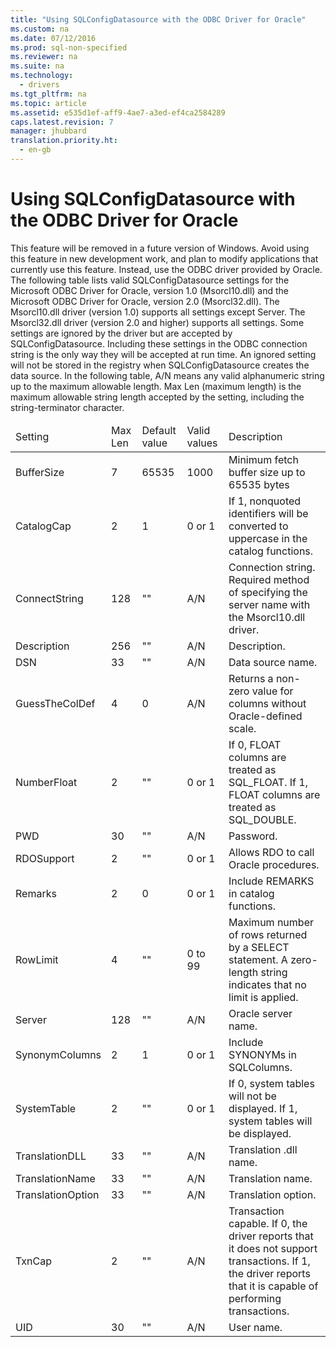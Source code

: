 ```yaml
---
title: "Using SQLConfigDatasource with the ODBC Driver for Oracle"
ms.custom: na
ms.date: 07/12/2016
ms.prod: sql-non-specified
ms.reviewer: na
ms.suite: na
ms.technology: 
  - drivers
ms.tgt_pltfrm: na
ms.topic: article
ms.assetid: e535d1ef-aff9-4ae7-a3ed-ef4ca2584289
caps.latest.revision: 7
manager: jhubbard
translation.priority.ht: 
  - en-gb
---
```

# Using SQLConfigDatasource with the ODBC Driver for Oracle
<?xml version="1.0" encoding="utf-8"?>
<developerConceptualDocument xmlns="http://ddue.schemas.microsoft.com/authoring/2003/5" xmlns:xlink="http://www.w3.org/1999/xlink" xmlns:xsi="http://www.w3.org/2001/XMLSchema-instance" xsi:schemaLocation="http://ddue.schemas.microsoft.com/authoring/2003/5 http://dduestorage.blob.core.windows.net/ddueschema/developer.xsd">
  <introduction>
    <alert class="important">
      <para>This feature will be removed in a future version of Windows. Avoid using this feature in new development work, and plan to modify applications that currently use this feature. Instead, use the ODBC driver provided by Oracle.</para>
    </alert>
    <para>The following table lists valid <legacyBold>SQLConfigDatasource</legacyBold> settings for the Microsoft ODBC Driver for Oracle, version 1.0 (Msorcl10.dll) and the Microsoft ODBC Driver for Oracle, version 2.0 (Msorcl32.dll).</para>
    <alert class="note">
      <para>The Msorcl10.dll driver (version 1.0) supports all settings except <legacyBold>Server</legacyBold>. The Msorcl32.dll driver (version 2.0 and higher) supports all settings.</para>
    </alert>
    <para>Some settings are ignored by the driver but are accepted by <legacyBold>SQLConfigDatasource</legacyBold>. Including these settings in the ODBC connection string is the only way they will be accepted at run time. An ignored setting will not be stored in the registry when <legacyBold>SQLConfigDatasource</legacyBold> creates the data source.</para>
    <para>In the following table, <legacyItalic>A/N</legacyItalic> means any valid alphanumeric string up to the maximum allowable length. <legacyItalic>Max Len</legacyItalic> (maximum length) is the maximum allowable string length accepted by the setting, including the string-terminator character.</para>
    <table xmlns:caps="http://schemas.microsoft.com/build/caps/2013/11">
      <thead>
        <tr>
          <TD>
            <para>Setting</para>
          </TD>
          <TD>
            <para>Max Len</para>
          </TD>
          <TD>
            <para>Default value</para>
          </TD>
          <TD>
            <para>Valid values</para>
          </TD>
          <TD>
            <para>Description</para>
          </TD>
        </tr>
      </thead>
      <tbody>
        <tr>
          <TD>
            <para>BufferSize</para>
          </TD>
          <TD>
            <para>7 </para>
          </TD>
          <TD>
            <para>65535</para>
          </TD>
          <TD>
            <para>1000</para>
          </TD>
          <TD>
            <para>Minimum fetch buffer size up to 65535 bytes</para>
          </TD>
        </tr>
        <tr>
          <TD>
            <para>CatalogCap</para>
          </TD>
          <TD>
            <para>2</para>
          </TD>
          <TD>
            <para>1</para>
          </TD>
          <TD>
            <para>0 or 1</para>
          </TD>
          <TD>
            <para>If 1, nonquoted identifiers will be converted to uppercase in the catalog functions.</para>
          </TD>
        </tr>
        <tr>
          <TD>
            <para>ConnectString</para>
          </TD>
          <TD>
            <para>128</para>
          </TD>
          <TD>
            <para>"" </para>
          </TD>
          <TD>
            <para>A/N</para>
          </TD>
          <TD>
            <para>Connection string. Required method of specifying the server name with the Msorcl10.dll driver.</para>
          </TD>
        </tr>
        <tr>
          <TD>
            <para>Description</para>
          </TD>
          <TD>
            <para>256</para>
          </TD>
          <TD>
            <para>""</para>
          </TD>
          <TD>
            <para>A/N</para>
          </TD>
          <TD>
            <para>Description.</para>
          </TD>
        </tr>
        <tr>
          <TD>
            <para>DSN</para>
          </TD>
          <TD>
            <para>33</para>
          </TD>
          <TD>
            <para>""</para>
          </TD>
          <TD>
            <para>A/N</para>
          </TD>
          <TD>
            <para>Data source name.</para>
          </TD>
        </tr>
        <tr>
          <TD>
            <para>GuessTheColDef</para>
          </TD>
          <TD>
            <para>4</para>
          </TD>
          <TD>
            <para>0</para>
          </TD>
          <TD>
            <para>A/N</para>
          </TD>
          <TD>
            <para>Returns a non-zero value for columns without Oracle-defined scale. </para>
          </TD>
        </tr>
        <tr>
          <TD>
            <para>NumberFloat</para>
          </TD>
          <TD>
            <para>2</para>
          </TD>
          <TD>
            <para>""</para>
          </TD>
          <TD>
            <para>0 or 1</para>
          </TD>
          <TD>
            <para>If 0, FLOAT columns are treated as SQL_FLOAT. If 1, FLOAT columns are treated as SQL_DOUBLE.</para>
          </TD>
        </tr>
        <tr>
          <TD>
            <para>PWD</para>
          </TD>
          <TD>
            <para>30</para>
          </TD>
          <TD>
            <para>""</para>
          </TD>
          <TD>
            <para>A/N</para>
          </TD>
          <TD>
            <para>Password.</para>
          </TD>
        </tr>
        <tr>
          <TD>
            <para>RDOSupport</para>
          </TD>
          <TD>
            <para>2</para>
          </TD>
          <TD>
            <para>""</para>
          </TD>
          <TD>
            <para>0 or 1</para>
          </TD>
          <TD>
            <para>Allows RDO to call Oracle procedures.</para>
          </TD>
        </tr>
        <tr>
          <TD>
            <para>Remarks</para>
          </TD>
          <TD>
            <para>2</para>
          </TD>
          <TD>
            <para>0</para>
          </TD>
          <TD>
            <para>0 or 1</para>
          </TD>
          <TD>
            <para>Include REMARKS in catalog functions.</para>
          </TD>
        </tr>
        <tr>
          <TD>
            <para>RowLimit</para>
          </TD>
          <TD>
            <para>4</para>
          </TD>
          <TD>
            <para>""</para>
          </TD>
          <TD>
            <para>0 to 99</para>
          </TD>
          <TD>
            <para>Maximum number of rows returned by a SELECT statement. A zero-length string indicates that no limit is applied.</para>
          </TD>
        </tr>
        <tr>
          <TD>
            <para>Server</para>
          </TD>
          <TD>
            <para>128</para>
          </TD>
          <TD>
            <para>"" </para>
          </TD>
          <TD>
            <para>A/N</para>
          </TD>
          <TD>
            <para>Oracle server name.</para>
          </TD>
        </tr>
        <tr>
          <TD>
            <para>SynonymColumns</para>
          </TD>
          <TD>
            <para>2</para>
          </TD>
          <TD>
            <para>1</para>
          </TD>
          <TD>
            <para>0 or 1</para>
          </TD>
          <TD>
            <para>Include SYNONYMs in SQLColumns.</para>
          </TD>
        </tr>
        <tr>
          <TD>
            <para>SystemTable</para>
          </TD>
          <TD>
            <para>2</para>
          </TD>
          <TD>
            <para>""</para>
          </TD>
          <TD>
            <para>0 or 1</para>
          </TD>
          <TD>
            <para>If 0, system tables will not be displayed. If 1, system tables will be displayed.</para>
          </TD>
        </tr>
        <tr>
          <TD>
            <para>TranslationDLL</para>
          </TD>
          <TD>
            <para>33</para>
          </TD>
          <TD>
            <para>""</para>
          </TD>
          <TD>
            <para>A/N</para>
          </TD>
          <TD>
            <para>Translation .dll name.</para>
          </TD>
        </tr>
        <tr>
          <TD>
            <para>TranslationName</para>
          </TD>
          <TD>
            <para>33</para>
          </TD>
          <TD>
            <para>""</para>
          </TD>
          <TD>
            <para>A/N</para>
          </TD>
          <TD>
            <para>Translation name.</para>
          </TD>
        </tr>
        <tr>
          <TD>
            <para>TranslationOption</para>
          </TD>
          <TD>
            <para>33</para>
          </TD>
          <TD>
            <para>""</para>
          </TD>
          <TD>
            <para>A/N</para>
          </TD>
          <TD>
            <para>Translation option.</para>
          </TD>
        </tr>
        <tr>
          <TD>
            <para>TxnCap</para>
          </TD>
          <TD>
            <para>2</para>
          </TD>
          <TD>
            <para>"" </para>
          </TD>
          <TD>
            <para>A/N</para>
          </TD>
          <TD>
            <para>Transaction capable. If 0, the driver reports that it does not support transactions. If 1, the driver reports that it is capable of performing transactions.</para>
          </TD>
        </tr>
        <tr>
          <TD>
            <para>UID</para>
          </TD>
          <TD>
            <para>30</para>
          </TD>
          <TD>
            <para>""</para>
          </TD>
          <TD>
            <para>A/N</para>
          </TD>
          <TD>
            <para>User name.</para>
          </TD>
        </tr>
      </tbody>
    </table>
  </introduction>
  <relatedTopics />
</developerConceptualDocument>